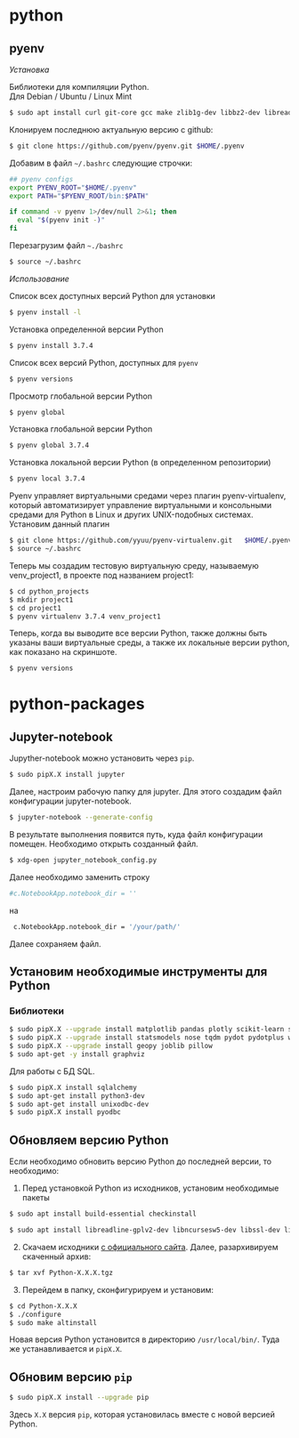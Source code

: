 # python

## pyenv

*Установка*

Библиотеки для компиляции Python.  
Для Debian / Ubuntu / Linux Mint
```bash
$ sudo apt install curl git-core gcc make zlib1g-dev libbz2-dev libreadline-dev libsqlite3-dev libssl-dev
```

Клонируем последнюю актуальную версию с github:
```bash
$ git clone https://github.com/pyenv/pyenv.git $HOME/.pyenv
```

Добавим в файл `~/.bashrc` следующие строчки:
```bash
## pyenv configs
export PYENV_ROOT="$HOME/.pyenv"
export PATH="$PYENV_ROOT/bin:$PATH"

if command -v pyenv 1>/dev/null 2>&1; then
  eval "$(pyenv init -)"
fi
```

Перезагрузим файл `~./bashrc`
```bash
$ source ~/.bashrc
```

*Использование*

Список всех доступных версий Python для установки
```bash
$ pyenv install -l
```

Установка определенной версии Python
```bash
$ pyenv install 3.7.4
```

Список всех версий Python, доступных для `pyenv`
```bash
$ pyenv versions
```

Просмотр глобальной версии Python
```bash
$ pyenv global
```

Установка глобальной версии Python
```bash
$ pyenv global 3.7.4
```

Установка локальной версии Python (в определенном репозитории)
```bash
$ pyenv local 3.7.4
```

Pyenv управляет виртуальными средами через плагин pyenv-virtualenv, который автоматизирует управление виртуальными и консольными средами для Python в Linux и других UNIX-подобных системах.
Установим данный плагин
```bash
$ git clone https://github.com/yyuu/pyenv-virtualenv.git   $HOME/.pyenv/plugins/pyenv-virtualenv
$ source ~/.bashrc
```

Теперь мы создадим тестовую виртуальную среду, называемую venv_project1, в проекте под названием project1:
```bash
$ cd python_projects
$ mkdir project1
$ cd project1
$ pyenv virtualenv 3.7.4 venv_project1
```

Теперь, когда вы выводите все версии Python, также должны быть указаны ваши виртуальные среды, а также их локальные версии python, как показано на скриншоте.
```bash
$ pyenv versions
```

# python-packages
## Jupyter-notebook

Jupyther-notebook можно установить через `pip`.

```bash
$ sudo pipX.X install jupyter
```

Далее, настроим рабочую папку для jupyter. Для этого создадим файл конфигурации jupyter-notebook.

```bash
$ jupyter-notebook --generate-config
```

В результате выполнения появится путь, куда файл конфигурации помещен. Необходимо открыть созданный файл.

```bash
$ xdg-open jupyter_notebook_config.py
```

Далее необходимо заменить строку

```bash
#c.NotebookApp.notebook_dir = ''
```

на

```bash
 c.NotebookApp.notebook_dir = '/your/path/'
```

Далее сохраняем файл.


## Установим необходимые инструменты для Python

### Библиотеки

```bash
$ sudo pipX.X --upgrade install matplotlib pandas plotly scikit-learn scipy seaborn
$ sudo pipX.X --upgrade install statsmodels nose tqdm pydot pydotplus watermark
$ sudo pipX.X --upgrade install geopy joblib pillow
$ sudo apt-get -y install graphviz
```

Для работы с БД SQL.

```bash
$ sudo pipX.X install sqlalchemy
$ sudo apt-get install python3-dev
$ sudo apt-get install unixodbc-dev
$ sudo pipX.X install pyodbc
```


## Обновляем версию Python

Если необходимо обновить версию Python до последней версии, то необходимо:

1. Перед установкой Python из исходников, установим необходимые пакеты

```bash
$ sudo apt install build-essential checkinstall

$ sudo apt install libreadline-gplv2-dev libncursesw5-dev libssl-dev libsqlite3-dev tk-dev libgdbm-dev libc6-dev libbz2-dev libffi-dev
```

2. Скачаем исходники [с официального сайта](http://python.org). Далее, разархивируем скаченный архив:

```bash
$ tar xvf Python-X.X.X.tgz
```

3. Перейдем в папку, сконфигурируем и установим:
```bash
$ cd Python-X.X.X
$ ./configure
$ sudo make altinstall
```

Новая версия Python установится в директорию `/usr/local/bin/`. Туда же устанавливается и `pipX.X`.

## Обновим версию `pip`

```bash
$ sudo pipX.X install --upgrade pip
```

Здесь `X.X` версия `pip`, которая установилась вместе с новой версией Python.
